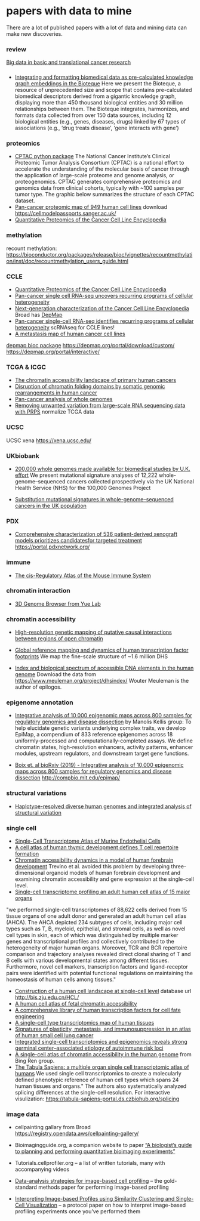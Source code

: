 # papers with data to mine

There are a lot of published papers with a lot of data and mining data can make new discoveries.

### review 

[Big data in basic and translational cancer research](https://www.nature.com/articles/s41568-022-00502-0)

### 

* [Integrating and formatting biomedical data as pre-calculated knowledge graph embeddings in the Bioteque](https://www.nature.com/articles/s41467-022-33026-0) Here we present the Bioteque, a resource of unprecedented size and scope that contains pre-calculated biomedical descriptors derived from a gigantic knowledge graph, displaying more than 450 thousand biological entities and 30 million relationships between them. The Bioteque integrates, harmonizes, and formats data collected from over 150 data sources, including 12 biological entities (e.g., genes, diseases, drugs) linked by 67 types of associations (e.g., ‘drug treats disease’, ‘gene interacts with gene’)

### proteomics

* [CPTAC python package](https://github.com/PayneLab/cptac) The National Cancer Institute’s Clinical Proteomic Tumor Analysis Consortium (CPTAC) is a national effort to accelerate the understanding of the molecular basis of cancer through the application of large-scale proteome and genome analysis, or proteogenomics. CPTAC generates comprehensive proteomics and genomics data from clinical cohorts, typically with ~100 samples per tumor type. The graphic below summarizes the structure of each CPTAC dataset.
* [Pan-cancer proteomic map of 949 human cell lines](https://www.sciencedirect.com/science/article/pii/S1535610822002744) download https://cellmodelpassports.sanger.ac.uk/
* [Quantitative Proteomics of the Cancer Cell Line Encyclopedia](https://www.ncbi.nlm.nih.gov/pmc/articles/PMC7339254/)

### methylation 

recount methylation: https://bioconductor.org/packages/release/bioc/vignettes/recountmethylation/inst/doc/recountmethylation_users_guide.html

### CCLE 

* [Quantitative Proteomics of the Cancer Cell Line Encyclopedia](https://www.cell.com/cell/fulltext/S0092-8674(19)31385-6)
* [Pan-cancer single cell RNA-seq uncovers recurring programs of cellular heterogeneity](https://www.biorxiv.org/content/10.1101/807552v1.full)
* [Next-generation characterization of the Cancer Cell Line Encyclopedia](https://www.nature.com/articles/s41586-019-1186-3)
Broad has [DepMap](https://depmap.org/portal/)
* [Pan-cancer single-cell RNA-seq identifies recurring programs of cellular heterogeneity](https://www.nature.com/articles/s41588-020-00726-6) scRNAseq for CCLE lines!
* [A metastasis map of human cancer cell lines](https://pubmed.ncbi.nlm.nih.gov/33299191/)

[depmap bioc package](http://bioconductor.org/packages/release/data/experiment/html/depmap.html)
https://depmap.org/portal/download/custom/
https://depmap.org/portal/interactive/

### TCGA & ICGC

* [The chromatin accessibility landscape of primary human cancers](https://science.sciencemag.org/content/362/6413/eaav1898)
* [Disruption of chromatin folding domains by somatic genomic rearrangements in human cancer](https://www.nature.com/articles/s41588-019-0564-y)
* [Pan-cancer analysis of whole genomes](https://www.nature.com/articles/s41586-020-1969-6)
* [Removing unwanted variation from large-scale RNA sequencing data with PRPS](https://www.nature.com/articles/s41587-022-01440-w) normalize TCGA data 

### UCSC 

UCSC xena https://xena.ucsc.edu/

### UKbiobank

* [200,000 whole genomes made available for biomedical studies by U.K. effort](https://www.science.org/content/article/200-000-whole-genomes-made-available-biomedical-studies-uk-effort) We present mutational signature analyses of 12,222 whole-genome–sequenced cancers collected prospectively via the UK National Health Service (NHS) for the 100,000 Genomes Project

* [Substitution mutational signatures in whole-genome–sequenced cancers in the UK population](https://www.science.org/doi/10.1126/science.abl9283)

### PDX

* [Comprehensive characterization of 536 patient-derived xenograft models prioritizes candidatesfor targeted treatment](https://www.nature.com/articles/s41467-021-25177-3#data-availability) https://portal.pdxnetwork.org/

### immune 
* [The cis-Regulatory Atlas of the Mouse Immune System](https://www.cell.com/cell/fulltext/S0092-8674(18)31650-7)

### chromatin interaction
* [3D Genome Browser from Yue Lab](http://promoter.bx.psu.edu/hi-c/)

### chromatin accessibility

* [High-resolution genetic mapping of putative causal interactions between regions of open chromatin](https://www.nature.com/articles/s41588-018-0278-6)

* [Global reference mapping and dynamics of human transcription factor footprints](https://www.biorxiv.org/content/10.1101/2020.01.31.927798v1) We map the fine-scale structure of ~1.6 million DHS

* [Index and biological spectrum of accessible DNA elements in the human genome](https://www.biorxiv.org/content/10.1101/822510v2) Download the data from https://www.meuleman.org/project/dhsindex/ Wouter Meuleman is the author of epilogos.

### epigenome annotation

* [Integrative analysis of 10,000 epigenomic maps across 800 samples for regulatory genomics and disease dissection](https://www.biorxiv.org/content/10.1101/810291v2) by Manolis Kellis group: To help elucidate genetic variants underlying complex traits, we develop EpiMap, a compendium of 833 reference epigenomes across 18 uniformly-processed and computationally-completed assays. We define chromatin states, high-resolution enhancers, activity patterns, enhancer modules, upstream regulators, and downstream target gene functions.

* [Boix et. al bioRxiv (2019) - Integrative analysis of 10,000 epigenomic maps across 800 samples for regulatory genomics and disease dissection](https://www.biorxiv.org/content/10.1101/810291v2) http://compbio.mit.edu/epimap/

### structural variations

* [Haplotype-resolved diverse human genomes and integrated analysis of structural variation](https://science.sciencemag.org/content/early/2021/02/24/science.abf7117)

### single cell

* [Single-Cell Transcriptome Atlas of Murine Endothelial Cells](https://www.cell.com/cell/pdf/S0092-8674(20)30062-3.pdf)
* [A cell atlas of human thymic development defines T cell repertoire formation](https://science.sciencemag.org/content/367/6480/eaay3224)
* [Chromatin accessibility dynamics in a model of human forebrain development](https://science.sciencemag.org/content/367/6476/eaay1645) Trevino et al. avoided this problem by developing three-dimensional organoid models of human forebrain development and examining chromatin accessibility and gene expression at the single-cell level.
* [Single-cell transcriptome profiling an adult human cell atlas of 15 major organs](https://www.biorxiv.org/content/10.1101/2020.03.18.996975v1)

"we performed single-cell transcriptomes of 88,622 cells derived from 15 tissue organs of one adult donor and generated an adult human cell atlas (AHCA). The AHCA depicted 234 subtypes of cells, including major cell types such as T, B, myeloid, epithelial, and stromal cells, as well as novel cell types in skin, each of which was distinguished by multiple marker genes and transcriptional profiles and collectively contributed to the heterogeneity of major human organs. Moreover, TCR and BCR repertoire comparison and trajectory analyses revealed direct clonal sharing of T and B cells with various developmental states among different tissues. Furthermore, novel cell markers, transcription factors and ligand-receptor pairs were identified with potential functional regulations on maintaining the homeostasis of human cells among tissues."

* [Construction of a human cell landscape at single-cell level](https://www.nature.com/articles/s41586-020-2157-4) database url http://bis.zju.edu.cn/HCL/
* [A human cell atlas of fetal chromatin accessibility](https://science.sciencemag.org/content/370/6518/eaba7612)
* [A comprehensive library of human transcription factors for cell fate engineering](https://www.nature.com/articles/s41587-020-0742-6)
* [A single–cell type transcriptomics map of human tissues](https://www.science.org/doi/10.1126/sciadv.abh2169#.YTis17ZVXh8.twitter)
* [Signatures of plasticity, metastasis, and immunosuppression in an atlas of human small cell lung cancer](https://www.cell.com/cancer-cell/fulltext/S1535-6108(21)00497-9)
* [Integrated single-cell transcriptomics and epigenomics reveals strong germinal center–associated etiology of autoimmune risk loci](https://www.science.org/doi/10.1126/sciimmunol.abh3768)
* [A single-cell atlas of chromatin accessibility in the human genome](https://www.cell.com/cell/fulltext/S0092-8674(21)01279-4) from Bing Ren group.
* [The Tabula Sapiens: a multiple organ single cell transcriptomic atlas of humans](https://www.biorxiv.org/content/10.1101/2021.07.19.452956v2) We used single cell transcriptomics to create a molecularly defined phenotypic reference of human cell types which spans 24 human tissues and organs." The authors also systematically analyzed splicing differences at the single-cell resolution. For interactive visulization: https://tabula-sapiens-portal.ds.czbiohub.org/splicing
  
### image data

* cellpainting gallary from Broad https://registry.opendata.aws/cellpainting-gallery/

* Bioimagingguide.org, a companion website to paper [“A biologist’s guide to planning and performing quantitative bioimaging experiments”](https://journals.plos.org/plosbiology/article?id=10.1371/journal.pbio.3002167)
  
* Tutorials.cellprofiler.org – a list of written tutorials, many with accompanying videos

* [Data-analysis strategies for image-based cell profiling](https://www.nature.com/articles/nmeth.4397) – the gold-standard methods paper for performing image-based profiling

* [Interpreting Image-based Profiles using Similarity Clustering and Single-Cell Visualization](https://currentprotocols.onlinelibrary.wiley.com/doi/10.1002/cpz1.713) – a protocol paper on how to interpret image-based profiling experiments once you’ve performed them
